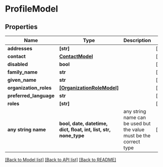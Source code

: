 # ProfileModel


## Properties
Name | Type | Description | Notes
------------ | ------------- | ------------- | -------------
**addresses** | **[str]** |  | [optional] 
**contact** | [**ContactModel**](ContactModel.md) |  | [optional] 
**disabled** | **bool** |  | [optional] 
**family_name** | **str** |  | [optional] 
**given_name** | **str** |  | [optional] 
**organization_roles** | [**[OrganizationRoleModel]**](OrganizationRoleModel.md) |  | [optional] 
**preferred_language** | **str** |  | [optional] 
**roles** | **[str]** |  | [optional] 
**any string name** | **bool, date, datetime, dict, float, int, list, str, none_type** | any string name can be used but the value must be the correct type | [optional]

[[Back to Model list]](../README.md#documentation-for-models) [[Back to API list]](../README.md#documentation-for-api-endpoints) [[Back to README]](../README.md)


